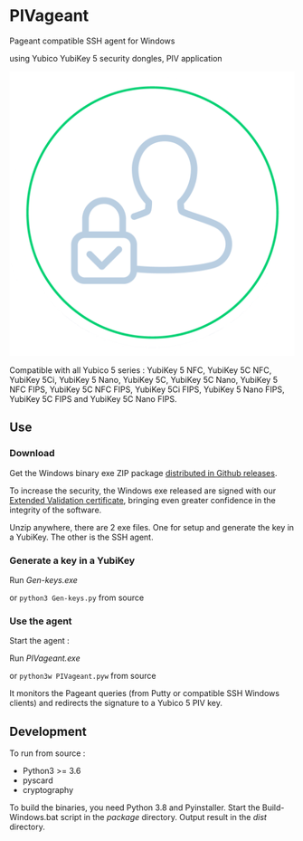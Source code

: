 
# PIVageant

Pageant compatible SSH agent for Windows

using Yubico YubiKey 5 security dongles, PIV application

![PIVageant logo](windesign/pivpagent-logo.png)

Compatible with all Yubico 5 series : YubiKey 5 NFC, YubiKey 5C NFC, YubiKey 5Ci, YubiKey 5 Nano, YubiKey 5C, YubiKey 5C Nano, YubiKey 5 NFC FIPS, YubiKey 5C NFC FIPS, YubiKey 5Ci FIPS, YubiKey 5 Nano FIPS, YubiKey 5C FIPS and YubiKey 5C Nano FIPS.


## Use

### Download

Get the Windows binary exe ZIP package [distributed in Github releases](https://github.com/bitlogik/PIVageant/releases/latest).

To increase the security, the Windows exe released are signed with our [Extended
Validation certificate](https://en.wikipedia.org/wiki/Code_signing#Extended_validation_(EV)_code_signing),
bringing even greater confidence in the integrity of the software.

Unzip anywhere, there are 2 exe files. One for setup and generate the key in a YubiKey. The other is the SSH agent.

### Generate a key in a YubiKey

Run *Gen-keys.exe*

or `python3 Gen-keys.py` from source

### Use the agent

Start the agent :

Run *PIVageant.exe*

or `python3w PIVageant.pyw` from source

It monitors the Pageant queries (from Putty or compatible SSH Windows clients) and redirects the signature to a Yubico 5 PIV key.

## Development

To run from source :

* Python3 >= 3.6
* pyscard
* cryptography

To build the binaries, you need Python 3.8 and Pyinstaller. Start the Build-Windows.bat script in the *package* directory. Output result in the *dist* directory.
